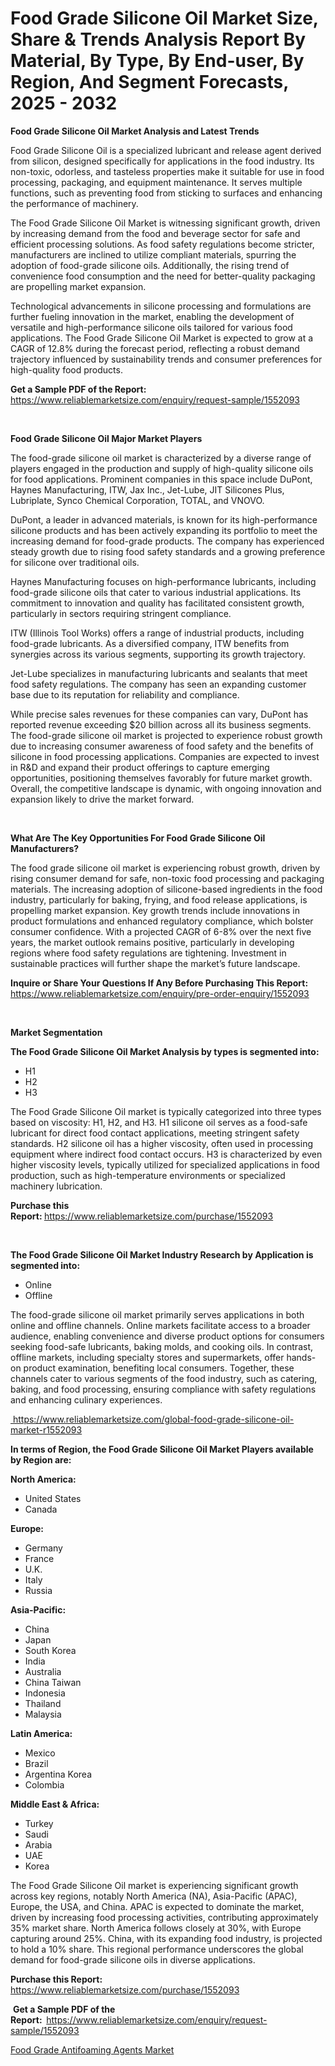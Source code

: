 <p><h1>Food Grade Silicone Oil Market Size, Share & Trends Analysis Report By Material, By Type, By End-user, By Region, And Segment Forecasts, 2025 - 2032</h1></p><p><strong>Food Grade Silicone Oil Market Analysis and Latest Trends</strong></p>
<p><p>Food Grade Silicone Oil is a specialized lubricant and release agent derived from silicon, designed specifically for applications in the food industry. Its non-toxic, odorless, and tasteless properties make it suitable for use in food processing, packaging, and equipment maintenance. It serves multiple functions, such as preventing food from sticking to surfaces and enhancing the performance of machinery.</p><p>The Food Grade Silicone Oil Market is witnessing significant growth, driven by increasing demand from the food and beverage sector for safe and efficient processing solutions. As food safety regulations become stricter, manufacturers are inclined to utilize compliant materials, spurring the adoption of food-grade silicone oils. Additionally, the rising trend of convenience food consumption and the need for better-quality packaging are propelling market expansion.</p><p>Technological advancements in silicone processing and formulations are further fueling innovation in the market, enabling the development of versatile and high-performance silicone oils tailored for various food applications. The Food Grade Silicone Oil Market is expected to grow at a CAGR of 12.8% during the forecast period, reflecting a robust demand trajectory influenced by sustainability trends and consumer preferences for high-quality food products.</p></p>
<p><strong>Get a Sample PDF of the Report:&nbsp;</strong> <a href="https://www.reliablemarketsize.com/enquiry/request-sample/1552093?utm_campaign=973&utm_medium=2&utm_source=Github&utm_content=ia&utm_term=01022025&utm_id=food-grade-silicone-oil">https://www.reliablemarketsize.com/enquiry/request-sample/1552093</a></p>
<p>&nbsp;</p>
<p><strong>Food Grade Silicone Oil Major Market Players</strong></p>
<p><p>The food-grade silicone oil market is characterized by a diverse range of players engaged in the production and supply of high-quality silicone oils for food applications. Prominent companies in this space include DuPont, Haynes Manufacturing, ITW, Jax Inc., Jet-Lube, JIT Silicones Plus, Lubriplate, Synco Chemical Corporation, TOTAL, and VNOVO.</p><p>DuPont, a leader in advanced materials, is known for its high-performance silicone products and has been actively expanding its portfolio to meet the increasing demand for food-grade products. The company has experienced steady growth due to rising food safety standards and a growing preference for silicone over traditional oils.</p><p>Haynes Manufacturing focuses on high-performance lubricants, including food-grade silicone oils that cater to various industrial applications. Its commitment to innovation and quality has facilitated consistent growth, particularly in sectors requiring stringent compliance.</p><p>ITW (Illinois Tool Works) offers a range of industrial products, including food-grade lubricants. As a diversified company, ITW benefits from synergies across its various segments, supporting its growth trajectory.</p><p>Jet-Lube specializes in manufacturing lubricants and sealants that meet food safety regulations. The company has seen an expanding customer base due to its reputation for reliability and compliance.</p><p>While precise sales revenues for these companies can vary, DuPont has reported revenue exceeding $20 billion across all its business segments. The food-grade silicone oil market is projected to experience robust growth due to increasing consumer awareness of food safety and the benefits of silicone in food processing applications. Companies are expected to invest in R&D and expand their product offerings to capture emerging opportunities, positioning themselves favorably for future market growth. Overall, the competitive landscape is dynamic, with ongoing innovation and expansion likely to drive the market forward.</p></p>
<p>&nbsp;</p>
<p><strong>What Are The Key Opportunities For Food Grade Silicone Oil Manufacturers?</strong></p>
<p><p>The food grade silicone oil market is experiencing robust growth, driven by rising consumer demand for safe, non-toxic food processing and packaging materials. The increasing adoption of silicone-based ingredients in the food industry, particularly for baking, frying, and food release applications, is propelling market expansion. Key growth trends include innovations in product formulations and enhanced regulatory compliance, which bolster consumer confidence. With a projected CAGR of 6-8% over the next five years, the market outlook remains positive, particularly in developing regions where food safety regulations are tightening. Investment in sustainable practices will further shape the market’s future landscape.</p></p>
<p><strong>Inquire or Share Your Questions If Any Before Purchasing This Report:</strong> <a href="https://www.reliablemarketsize.com/enquiry/pre-order-enquiry/1552093?utm_campaign=973&utm_medium=2&utm_source=Github&utm_content=ia&utm_term=01022025&utm_id=food-grade-silicone-oil">https://www.reliablemarketsize.com/enquiry/pre-order-enquiry/1552093</a></p>
<p>&nbsp;</p>
<p><strong>Market Segmentation</strong></p>
<p><strong>The Food Grade Silicone Oil Market Analysis by types is segmented into:</strong></p>
<p><ul><li>H1</li><li>H2</li><li>H3</li></ul></p>
<p><p>The Food Grade Silicone Oil market is typically categorized into three types based on viscosity: H1, H2, and H3. H1 silicone oil serves as a food-safe lubricant for direct food contact applications, meeting stringent safety standards. H2 silicone oil has a higher viscosity, often used in processing equipment where indirect food contact occurs. H3 is characterized by even higher viscosity levels, typically utilized for specialized applications in food production, such as high-temperature environments or specialized machinery lubrication.</p></p>
<p><strong>Purchase this Report:&nbsp;</strong><a href="https://www.reliablemarketsize.com/purchase/1552093?utm_campaign=973&utm_medium=2&utm_source=Github&utm_content=ia&utm_term=01022025&utm_id=food-grade-silicone-oil">https://www.reliablemarketsize.com/purchase/1552093</a></p>
<p>&nbsp;</p>
<p><strong>The Food Grade Silicone Oil Market Industry Research by Application is segmented into:</strong></p>
<p><ul><li>Online</li><li>Offline</li></ul></p>
<p><p>The food-grade silicone oil market primarily serves applications in both online and offline channels. Online markets facilitate access to a broader audience, enabling convenience and diverse product options for consumers seeking food-safe lubricants, baking molds, and cooking oils. In contrast, offline markets, including specialty stores and supermarkets, offer hands-on product examination, benefiting local consumers. Together, these channels cater to various segments of the food industry, such as catering, baking, and food processing, ensuring compliance with safety regulations and enhancing culinary experiences.</p></p>
<p><a href="https://www.reliablemarketsize.com/global-food-grade-silicone-oil-market-r1552093?utm_campaign=973&utm_medium=2&utm_source=Github&utm_content=ia&utm_term=01022025&utm_id=food-grade-silicone-oil">&nbsp;https://www.reliablemarketsize.com/global-food-grade-silicone-oil-market-r1552093</a></p>
<p><strong>In terms of Region, the Food Grade Silicone Oil Market Players available by Region are:</strong></p>
<p>
    <p> <strong> North America: </strong>
        <ul>
            <li>United States</li>
            <li>Canada</li>
        </ul>
        </p> 
    <p> <strong> Europe: </strong>
        <ul>
            <li>Germany</li>
            <li>France</li>
            <li>U.K.</li>
            <li>Italy</li>
            <li>Russia</li>
        </ul>
        </p> 
    <p> <strong> Asia-Pacific: </strong>
        <ul>
            <li>China</li>
            <li>Japan</li>
            <li>South Korea</li>
            <li>India</li>
            <li>Australia</li>
            <li>China Taiwan</li>
            <li>Indonesia</li>
            <li>Thailand</li>
            <li>Malaysia</li>
        </ul>
        </p> 
    <p> <strong> Latin America: </strong>
        <ul>
            <li>Mexico</li>
            <li>Brazil</li>
            <li>Argentina Korea</li>
            <li>Colombia</li>
        </ul>
        </p> 
    <p> <strong> Middle East & Africa: </strong>
        <ul>
            <li>Turkey</li>
            <li>Saudi</li>
            <li>Arabia</li>
            <li>UAE</li>
            <li>Korea</li>
        </ul>
    </p>
    </p>
<p><p>The Food Grade Silicone Oil market is experiencing significant growth across key regions, notably North America (NA), Asia-Pacific (APAC), Europe, the USA, and China. APAC is expected to dominate the market, driven by increasing food processing activities, contributing approximately 35% market share. North America follows closely at 30%, with Europe capturing around 25%. China, with its expanding food industry, is projected to hold a 10% share. This regional performance underscores the global demand for food-grade silicone oils in diverse applications.</p></p>
<p><strong>Purchase this Report: </strong><a href="https://www.reliablemarketsize.com/purchase/1552093?utm_campaign=973&utm_medium=2&utm_source=Github&utm_content=ia&utm_term=01022025&utm_id=food-grade-silicone-oil">https://www.reliablemarketsize.com/purchase/1552093</a></p>
<p>&nbsp;<strong>Get a Sample PDF of the Report:&nbsp;&nbsp;</strong><a href="https://www.reliablemarketsize.com/enquiry/request-sample/1552093?utm_campaign=973&utm_medium=2&utm_source=Github&utm_content=ia&utm_term=01022025&utm_id=food-grade-silicone-oil">https://www.reliablemarketsize.com/enquiry/request-sample/1552093</a></p>
<p><strong></strong></p>
<p><p><a href="https://github.com/castoriffic/Market-Research-Report-List-5/blob/main/food-grade-antifoaming-agents-market.md?utm_campaign=973&utm_medium=2&utm_source=Github&utm_content=ia&utm_term=01022025&utm_id=food-grade-silicone-oil">Food Grade Antifoaming Agents Market</a></p></p>